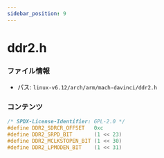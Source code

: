 ```yaml
---
sidebar_position: 9
---
```

# ddr2.h

### ファイル情報

- パス: `linux-v6.12/arch/arm/mach-davinci/ddr2.h`

### コンテンツ

```h
/* SPDX-License-Identifier: GPL-2.0 */
#define DDR2_SDRCR_OFFSET	0xc
#define DDR2_SRPD_BIT		(1 << 23)
#define DDR2_MCLKSTOPEN_BIT	(1 << 30)
#define DDR2_LPMODEN_BIT	(1 << 31)

```
